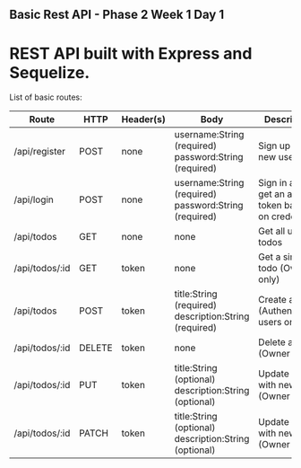 ## Basic Rest API - Phase 2 Week 1 Day 1
# REST API built with Express and Sequelize.

List of basic routes:

| Route          | HTTP   | Header(s) | Body                                                     | Description                                          |
| -------------- | ------ | --------- | -------------------------------------------------------- | ---------------------------------------------------- |
| /api/register  | POST   | none      | username:String (required)<br>password:String (required) | Sign up with new user info                           |
| /api/login     | POST   | none      | username:String (required)<br>password:String (required) | Sign in and get an access token based on credentials |
| /api/todos     | GET    | none      | none                                                     | Get all user's todos                                 |
| /api/todos/:id | GET    | token     | none                                                     | Get a single todo (Owner only)                       |
| /api/todos     | POST   | token     | title:String (required)<br>description:String (required) | Create a todo (Authenticated users only)             |
| /api/todos/:id | DELETE | token     | none                                                     | Delete a todo (Owner only)                           |
| /api/todos/:id | PUT    | token     | title:String (optional)<br>description:String (optional) | Update a todo with new info (Owner only)             |
| /api/todos/:id | PATCH  | token     | title:String (optional)<br>description:String (optional) | Update a todo with new info (Owner only)             |